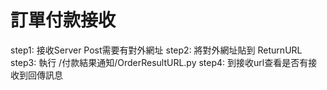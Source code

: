 # 訂單付款接收

step1: 接收Server Post需要有對外網址
step2: 將對外網址貼到 ReturnURL  
step3: 執行 /付款結果通知/OrderResultURL.py
step4: 到接收url查看是否有接收到回傳訊息  
